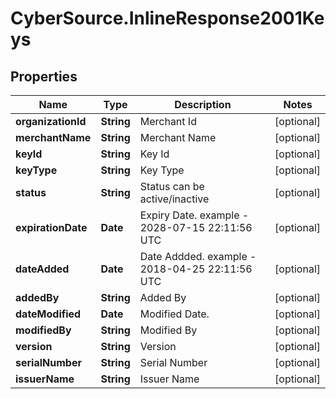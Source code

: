 # CyberSource.InlineResponse2001Keys

## Properties
Name | Type | Description | Notes
------------ | ------------- | ------------- | -------------
**organizationId** | **String** | Merchant Id | [optional] 
**merchantName** | **String** | Merchant Name | [optional] 
**keyId** | **String** | Key Id | [optional] 
**keyType** | **String** | Key Type | [optional] 
**status** | **String** | Status can be active/inactive | [optional] 
**expirationDate** | **Date** | Expiry Date. example - 2028-07-15 22:11:56 UTC | [optional] 
**dateAdded** | **Date** | Date Addded. example - 2018-04-25 22:11:56 UTC | [optional] 
**addedBy** | **String** | Added By | [optional] 
**dateModified** | **Date** | Modified Date. | [optional] 
**modifiedBy** | **String** | Modified By | [optional] 
**version** | **String** | Version | [optional] 
**serialNumber** | **String** | Serial Number | [optional] 
**issuerName** | **String** | Issuer Name | [optional] 


